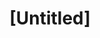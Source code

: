 ---
pid: FS127
title: "[Untitled]"
location_transcription: 
zipcode: 
outside_phl: 
neighborhood: 
age: '5'
age_range: "<6"
instagram: 
image_file_name: FS_127.jpg
proposal_transcription: Robie
topic: Unknown
topic_summary: '0'
type: Other No Form
keywords_other: 
credit: Ethan
image_labels: 
twitter: 
facebook: 
permalink: "/monuments/fs127/"
layout: item-page
---